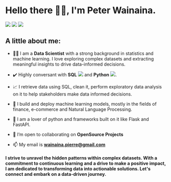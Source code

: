 


<h1> Hello there 🙋‍♂️, I'm Peter Wainaina.</h1>
<p>

<a href = "https://www.linkedin.com/in/peter-wainaina-94b0351a8"><img src="https://img.icons8.com/fluent/48/000000/linkedin.png"/></a>
<a href = "https://twitter.com/pierre_wainaina"><img src="https://img.icons8.com/fluent/48/000000/twitter.png"/></a>
<a href = "https://medium.com/@wainaina.pierre"><img src="https://img.icons8.com/?size=64&id=wYiGNIiB4OKj&format=png"/></a>
>

</p>



##  A little about me:



- 👨‍💻 I am a **Data Scientist** with a strong background in statistics and machine learning. I love exploring complex datasets and extracting meaningful insights to drive data-informed decisions.
- ✔️ Highly conversant with **SQL** <img src="https://img.icons8.com/?size=1x&id=1476&format=png"> and **Python** <img src="https://img.icons8.com/?size=1x&id=13441&format=png">.
  
- 📈 I retrieve data using SQL, clean it, perform exploratory data analysis on it to help stakeholders make data informed decisions.
- 🚀 I build and deploy machine learning models, mostly in the fields of finance, e-commerce and Natural Language Processing.
- 🧩 I am a lover of python and frameworks built on it like Flask and FastAPI.


  
-  👥 I’m open to collaborating on **OpenSource Projects** 

- 📫 My email is **wainaina.pierre@gmail.com**


####  I strive to unravel the hidden patterns within complex datasets. With a commitment to continuous learning and a drive to make a positive impact, I am dedicated to transforming data into actionable solutions. Let's connect and embark on a data-driven journey.






